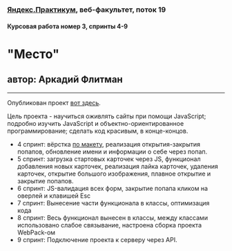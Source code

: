 ### [Яндекс.Практикум](https://praktikum.yandex.ru), веб-факультет, поток 19
#### Курсовая работа номер 3, спринты 4-9

# "Место"
## автор: Аркадий Флитман
------



Опубликован проект [вот здесь](https://konjvpaljto.github.io/mesto/). 
 
Цель проекта - научиться оживлять сайты при помощи JavaScript; подробно изучить JavaScript и объектно-ориентированное программирование; сделать код красивым, в конце-концов. 
 
* 4 спринт: вёрстка [по макету](https://www.figma.com/file/StZjf8HnoeLdiXS7dYrLAh/JavaScript.-Sprint-4), реализация открытия-закрытия попапов, обновление имени и информации о себе через попап. 
* 5 спринт: загрузка стартовых карточек через JS, функционал добавления новых карточек, реализация лайка карточек, удаления карточек, открытие большого изображения,  плавное открытие и закрытие попапов.  
* 6 спринт: JS-валидация всех форм, закрытие попапа кликом на оверлей и клавишей Esc 
* 7 спринт: Вынесение части функционала в классы, оптимизация кода 
* 8 спринт: Весь функционал вынесен в классы, между классами использовано слабое связывание, настроена сборка проекта WebPack-ом 
* 9 спринт: Подключение проекта к серверу через API.  
 